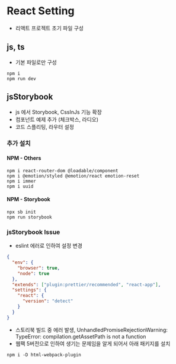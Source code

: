 # React Setting

- 리액트 프로젝트 초기 파일 구성

## js, ts

- 기본 파일로만 구성

```command
npm i
npm run dev
```

## jsStorybook

- js 에서 Storybook, CssInJs 기능 확장
- 컴포넌트 예제 추가 (체크박스, 라디오)
- 코드 스플리팅, 라우터 설정

### 추가 설치

#### NPM - Others

```command
npm i react-router-dom @loadable/component
npm i @emotion/styled @emotion/react emotion-reset
npm i immer
npm i uuid
```

#### NPM - Storybook

```command
npx sb init
npm run storybook
```

### jsStorybook Issue

- eslint 에러로 인하여 설정 변경

```json (.eslintrc)
{
  "env": {
    "browser": true,
    "node": true
  },
  "extends": ["plugin:prettier/recommended", "react-app"],
  "settings": {
    "react": {
      "version": "detect"
    }
  }
}
```

- 스토리북 빌드 중 에러 발생, UnhandledPromiseRejectionWarning: TypeError: compilation.getAssetPath is not a function
- 웹팩 5버전으로 인하여 생기는 문제임을 알게 되어서 아래 패키지를 설치

```command
npm i -D html-webpack-plugin
```
